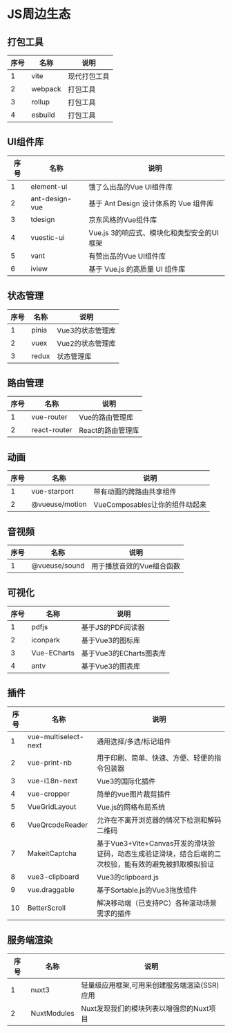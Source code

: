 # JS周边生态

## 打包工具

| 序号 | 名称 | 说明 |
|------|------|------|
| 1 | vite | 现代打包工具 |
| 2 | webpack | 打包工具 |
| 3 | rollup | 打包工具 |
| 4 | esbuild | 打包工具 |

## UI组件库

| 序号 | 名称 | 说明 |
|------|------|------|
| 1 | element-ui | 饿了么出品的Vue UI组件库 |
| 2 | ant-design-vue | 基于 Ant Design 设计体系的 Vue 组件库 |
| 3 | tdesign | 京东风格的Vue组件库 |
| 4 | vuestic-ui | Vue.js 3的响应式、模块化和类型安全的UI框架 |
| 5 | vant | 有赞出品的Vue UI组件库 |
| 6 | iview | 基于 Vue.js 的高质量 UI 组件库 |

## 状态管理

| 序号 | 名称 | 说明 |
|------|------|------|
| 1 | pinia | Vue3的状态管理库 |
| 2 | vuex | Vue2的状态管理库 |
| 3 | redux | 状态管理库 |

## 路由管理

| 序号 | 名称 | 说明 |
|------|------|------|
| 1 | vue-router | Vue的路由管理库 |
| 2 | react-router | React的路由管理库 |

## 动画

| 序号 | 名称 | 说明 |
|------|------|------|
| 1 | vue-starport | 带有动画的跨路由共享组件 |
| 2 | @vueuse/motion | VueComposables让你的组件动起来 |

## 音视频

| 序号 | 名称 | 说明 |
|------|------|------|
| 1 | @vueuse/sound | 用于播放音效的Vue组合函数 |

## 可视化

| 序号 | 名称 | 说明 |
|------|------|------|
| 1 | pdfjs | 基于JS的PDF阅读器 |
| 2 | iconpark | 基于Vue3的图标库 |
| 3 | Vue-ECharts | 基于Vue3的ECharts图表库 |
| 4 | antv | 基于Vue3的图表库 |

## 插件

| 序号 | 名称 | 说明 |
|------|------|------|
| 1 | vue-multiselect-next | 通用选择/多选/标记组件 |
| 2 | vue-print-nb | 用于印刷、简单、快速、方便、轻便的指令包装器 |
| 3 | vue-i18n-next | Vue3的国际化插件 |
| 4 | vue-cropper | 简单的vue图片裁剪插件 |
| 5 | VueGridLayout | Vue.js的网格布局系统 |
| 6 | VueQrcodeReader | 允许在不离开浏览器的情况下检测和解码二维码 |
| 7 | MakeitCaptcha | 基于Vue3+Vite+Canvas开发的滑块验证码，动态生成验证滑块，结合后端的二次校验，能有效的避免被抓取模拟验证 |
| 8 | vue3-clipboard | Vue3的clipboard.js |
| 9 | vue.draggable | 基于Sortable.js的Vue3拖放组件 |
| 10 | BetterScroll | 解决移动端（已支持PC）各种滚动场景需求的插件 |

## 服务端渲染

| 序号 | 名称 | 说明 |
|------|------|------|
| 1 | nuxt3 | 轻量级应用框架,可用来创建服务端渲染(SSR)应用 |
| 2 | NuxtModules | Nuxt发现我们的模块列表以增强您的Nuxt项目 |
